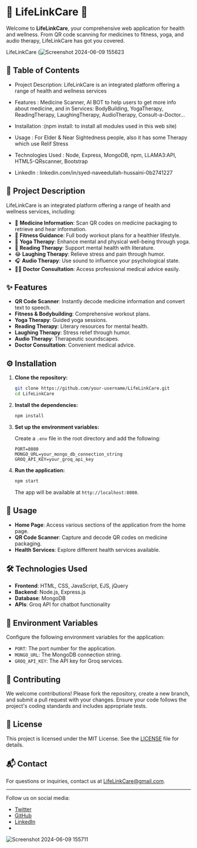 # 🌟 LifeLinkCare 🌟

Welcome to **LifeLinkCare**, your comprehensive web application for health and wellness. From QR code scanning for medicines to fitness, yoga, and audio therapy, LifeLinkCare has got you covered.

LifeLinkCare (![Screenshot 2024-06-09 155623](https://github.com/syedNaveedullah/Life-Link-Care/assets/129250457/d4a5f179-e789-479a-a087-0744e6bd6e61)

## 📜 Table of Contents

- Project Description: LifeLinkCare is an integrated platform offering a range of health and wellness services

- Features : Medicine Scanner, AI BOT to help users to get more info about medicine, and in Services: BodyBuilding, YogaTherapy, ReadingTherapy, LaughingTherapy, AudioTherapy, Consult-a-Doctor...

- Installation :(npm install: to install all modules used in this web site)

- Usage : For Elder & Near Sightedness people, also it has some Therapy which use Relif Stress

- Technologies Used : Node, Express, MongoDB, npm, LLAMA3:API, HTML5-QRscanner, Bootstrap

- LinkedIn : linkedin.com/in/syed-naveedullah-hussaini-0b2741227

## 📝 Project Description

LifeLinkCare is an integrated platform offering a range of health and wellness services, including:

- 🏥 **Medicine Information**: Scan QR codes on medicine packaging to retrieve and hear information.
- 💪 **Fitness Guidance**: Full body workout plans for a healthier lifestyle.
- 🧘 **Yoga Therapy**: Enhance mental and physical well-being through yoga.
- 📖 **Reading Therapy**: Support mental health with literature.
- 😂 **Laughing Therapy**: Relieve stress and pain through humor.
- 🎧 **Audio Therapy**: Use sound to influence your psychological state.
- 👨‍⚕️ **Doctor Consultation**: Access professional medical advice easily.

## ✨ Features

- **QR Code Scanner**: Instantly decode medicine information and convert text to speech.
- **Fitness & Bodybuilding**: Comprehensive workout plans.
- **Yoga Therapy**: Guided yoga sessions.
- **Reading Therapy**: Literary resources for mental health.
- **Laughing Therapy**: Stress relief through humor.
- **Audio Therapy**: Therapeutic soundscapes.
- **Doctor Consultation**: Convenient medical advice.

## ⚙️ Installation

1. **Clone the repository:**

   ```bash
   git clone https://github.com/your-username/LifeLinkCare.git
   cd LifeLinkCare
   ```

2. **Install the dependencies:**

   ```bash
   npm install
   ```

3. **Set up the environment variables:**

   Create a `.env` file in the root directory and add the following:

   ```plaintext
   PORT=8080
   MONGO_URL=your_mongo_db_connection_string
   GROQ_API_KEY=your_groq_api_key
   ```

4. **Run the application:**

   ```bash
   npm start
   ```

   The app will be available at `http://localhost:8080`.

## 🚀 Usage

- **Home Page**: Access various sections of the application from the home page.
- **QR Code Scanner**: Capture and decode QR codes on medicine packaging.
- **Health Services**: Explore different health services available.

## 🛠️ Technologies Used

- **Frontend**: HTML, CSS, JavaScript, EJS, jQuery
- **Backend**: Node.js, Express.js
- **Database**: MongoDB
- **APIs**: Groq API for chatbot functionality

## 🔧 Environment Variables

Configure the following environment variables for the application:

- `PORT`: The port number for the application.
- `MONGO_URL`: The MongoDB connection string.
- `GROQ_API_KEY`: The API key for Groq services.

## 🤝 Contributing

We welcome contributions! Please fork the repository, create a new branch, and submit a pull request with your changes. Ensure your code follows the project's coding standards and includes appropriate tests.

## 📜 License

This project is licensed under the MIT License. See the [LICENSE](LICENSE) file for details.

## 📬 Contact

For questions or inquiries, contact us at [LifeLinkCare@gmail.com](mailto:LifeLinkCare@gmail.com).

---

Follow us on social media:

- [Twitter](https://x.com/s_naveed10?t=pba-zRnyakH9t05Ifz6aqw&s=09)
- [GitHub](https://github.com/syedNaveedullah)
- [LinkedIn](https://www.linkedin.com/in/syed-naveedullah-hussaini-0b2741227?lipi=urn%3Ali%3Apage%3Ad_flagship3_profile_view_base_contact_details%3Bx4jIBeHxTQugttrBCjNX7Q%3D%3D)
- 
![Screenshot 2024-06-09 155711](https://github.com/syedNaveedullah/Life-Link-Care/assets/129250457/841dc6e7-de49-40ec-89a5-f9d2171b0553)

